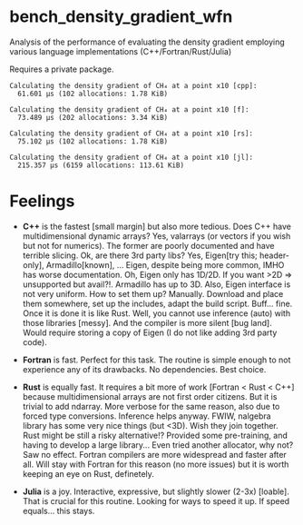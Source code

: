 # bench_density_gradient_wfn

Analysis of the performance of evaluating the density gradient
employing various language implementations (C++/Fortran/Rust/Julia)

Requires a private package.


```
Calculating the density gradient of CH₄ at a point x10 [cpp]:
  61.601 μs (102 allocations: 1.78 KiB)

Calculating the density gradient of CH₄ at a point x10 [f]:
  73.489 μs (202 allocations: 3.34 KiB)

Calculating the density gradient of CH₄ at a point x10 [rs]:
  75.102 μs (102 allocations: 1.78 KiB)

Calculating the density gradient of CH₄ at a point x10 [jl]:
  215.357 μs (6159 allocations: 113.61 KiB)
```


Feelings
========

* **C++** is the fastest [small margin] but also more tedious.
      Does C++ have multidimensional dynamic arrays? Yes,
      valarrays (or vectors if you wish but not for numerics).
      The former are poorly documented and have terrible slicing.
      Ok, are there 3rd party libs? Yes, Eigen[try this; header-only], Armadillo[known], ...
      Eigen, despite being more common, IMHO has worse documentation.
      Oh, Eigen only has 1D/2D. If you want >2D => unsupported but avail?!.
      Armadillo has up to 3D. Also, Eigen interface is not very uniform.
      How to set them up? Manually. Download and place them somewhere,
      set up the includes, adapt the build script. Buff... fine. Once it is
      done it is like Rust. Well, you cannot use inference (auto)
      with those libraries [messy]. And the compiler is more silent [bug land].
      Would require storing a copy of Eigen (I do not like adding 3rd party code).

* **Fortran** is fast. Perfect for this task. The routine is simple enough to not
          experience any of its drawbacks. No dependencies. Best choice.

* **Rust** is equally fast. It requires a bit more of work [Fortran < Rust < C++]
       because multidimensional arrays are not first
       order citizens. But it is trivial to add ndarray.
       More verbose for the same reason, also due
       to forced type conversions. Inference helps anyway.
       FWIW, nalgebra library has some very nice things (but <3D).
       Wish they join together. Rust might be still a risky alternative!?
       Provided some pre-training, and having to develop a large library...
       Even tried another allocator, why not? Saw no effect.
       Fortran compilers are more widespread and faster after all.
       Will stay with Fortran for this reason (no more issues)
       but it is worth keeping an eye on Rust, definetely.


* **Julia** is a joy. Interactive, expressive, but
        slightly slower (2-3x) [loable]. That is crucial
        for this routine. Looking for ways to speed it up.
        If speed equals... this stays.
